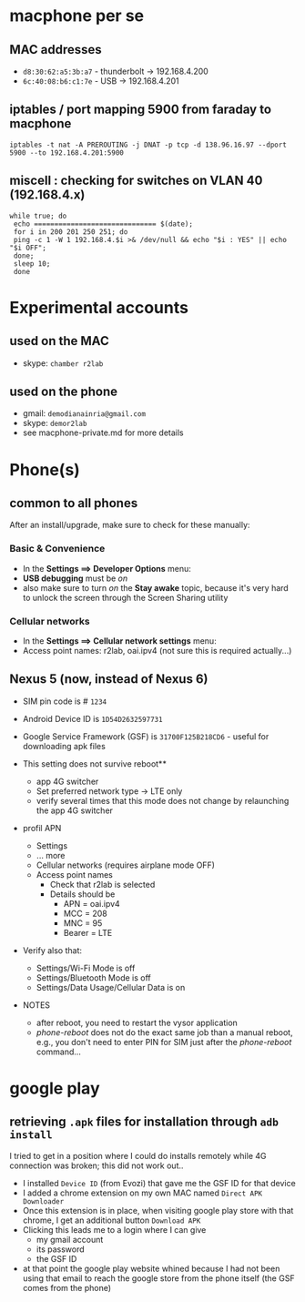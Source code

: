 # macphone per se

## MAC addresses

* `d8:30:62:a5:3b:a7` - thunderbolt -> 192.168.4.200
* `6c:40:08:b6:c1:7e` - USB -> 192.168.4.201

## iptables / port mapping 5900 from faraday to macphone

```
iptables -t nat -A PREROUTING -j DNAT -p tcp -d 138.96.16.97 --dport 5900 --to 192.168.4.201:5900
```

## miscell : checking for switches on VLAN 40 (192.168.4.x)

```
while true; do
 echo ============================== $(date); 
 for i in 200 201 250 251; do 
 ping -c 1 -W 1 192.168.4.$i >& /dev/null && echo "$i : YES" || echo "$i OFF"; 
 done; 
 sleep 10; 
 done
```

# Experimental accounts

## used on the MAC

* skype: `chamber r2lab`

## used on the phone

* gmail: `demodianainria@gmail.com`
* skype: `demor2lab`
* see macphone-private.md for more details

# Phone(s)

## common to all phones

After an install/upgrade, make sure to check for these manually:

### Basic & Convenience

* In the **Settings ⟹ Developer Options** menu:
* **USB debugging** must be *on* 
* also make sure to turn *on* the **Stay awake** topic, because it's very hard to unlock the screen through the Screen Sharing utility

### Cellular networks

* In the **Settings ⟹ Cellular network settings** menu:
* Access point names: r2lab, oai.ipv4 (not sure this is required actually...)

## Nexus 5 (now, instead of Nexus 6)

* SIM pin code is # `1234`
* Android Device ID is `1D54D2632597731`
* Google Service Framework (GSF) is `31700F125B218CD6` - useful for downloading apk files

* This setting does not survive reboot**
  * app 4G switcher
  * Set preferred network type -> LTE only 
  * verify several times that this mode does not change by relaunching the app 4G switcher
* profil APN
  * Settings
  * ... more
  * Cellular networks (requires airplane mode OFF)
  * Access point names
    * Check that r2lab is selected 
  	 * Details should be
    	* APN = oai.ipv4
    	* MCC = 208
    	* MNC = 95
    	* Bearer = LTE

* Verify also that:
	* Settings/Wi-Fi Mode is off	
	* Settings/Bluetooth Mode is off
	* Settings/Data Usage/Cellular Data is on

* NOTES
  * after reboot, you need to restart the vysor application
  * *phone-reboot* does not do the exact same job than a manual reboot, e.g., you don't need to enter PIN for SIM just after the *phone-reboot* command...

# google play

## retrieving `.apk` files for installation through `adb install`

I tried to get in a position where I could do installs remotely while 4G connection was broken; this did not work out..

* I installed `Device ID` (from Evozi) that gave me the GSF ID for that device
* I added a chrome extension on my own MAC named `Direct APK Downloader`
* Once this extension is in place, when visiting google play store with that chrome, I get an additional button `Download APK`
* Clicking this leads me to a login where I can give
  * my gmail account
  * its password
  * the GSF ID
* at that point the google play website whined because I had not been using that email to reach the google store from the phone itself (the GSF comes from the phone)



